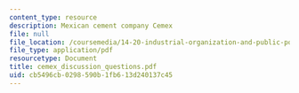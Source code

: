 ```yaml
---
content_type: resource
description: Mexican cement company Cemex
file: null
file_location: /coursemedia/14-20-industrial-organization-and-public-policy-spring-2003/cb5496cb0298590b1fb613d240137c45_cemex_discussion_questions.pdf
file_type: application/pdf
resourcetype: Document
title: cemex_discussion_questions.pdf
uid: cb5496cb-0298-590b-1fb6-13d240137c45
---
```


